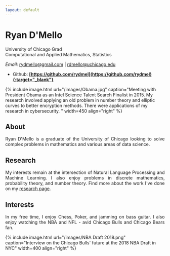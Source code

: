 ```yaml
---
layout: default
---
```




# Ryan D'Mello  
University of Chicago Grad <br>
Computational and Applied Mathematics, Statistics <br>

<em>Email: </em><a href="mailto:rydmello@gmail.com">rydmello@gmail.com</a> | <a 
href="mailto:rdmello@uchicago.edu">rdmello@uchicago.edu</a> <br>

- Github: **[https://github.com/rydmel](https://github.com/rydmel){:target="_blank"}**

{% include image.html url="/images/Obama.jpg" caption="Meeting with President Obama as an Intel Science Talent Search Finalist in 2015. My research involved applying an old problem in number theory and elliptic curves to better encryption methods. There were applications of my research in cybersecurity. " width=450 align="right" %} 



## About 


<p align="justify" style="max-width:600px">
Ryan D'Mello is a graduate of the University of Chicago looking to solve complex problems in mathematics and various areas of data science.</p>



## Research 
<p align="justify" style="max-width:600px">
My interests remain at the intersection of Natural Language Processing and Machine Learning. I also enjoy problems in discrete mathematics, probability theory, and number theory. Find more about the work I've done on my  <a href="/research/" target="_blank">research page</a>.
</p>
<!-- <center> <em><a class="tosu"> Scroll down for news! </a></em></center> -->



## Interests

<p align="justify" style="max-width:600px">
In my free time, I enjoy Chess, Poker, and jamming on bass guitar. I also enjoy watching the NBA and NFL - avid Chicago Bulls and Chicago Bears fan.
</p>

{% include image.html url="/images/NBA Draft 2018.png" caption="Interview on the Chicago Bulls' future at the 2018 NBA Draft in NYC" width=400 align="right" %}
